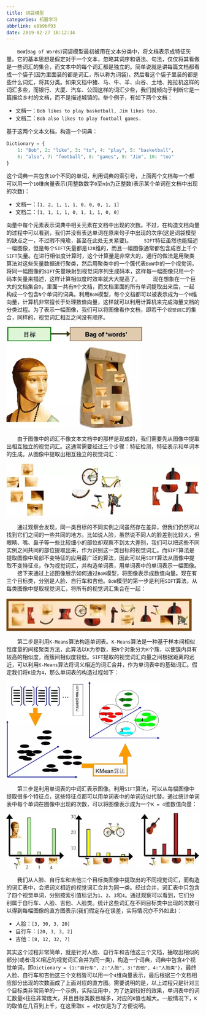 ```yaml
---
title: 词袋模型
categories: 机器学习
abbrlink: e8b9bf93
date: 2019-02-27 18:12:34
---
```

&emsp;&emsp;`BoW`(`Bag of Words`)词袋模型最初被用在文本分类中，将文档表示成特征矢量。它的基本思想是假定对于一个文本，忽略其词序和语法、句法，仅仅将其看做是一些词汇的集合，而文本中的每个词汇都是独立的。简单说就是讲每篇文档都看成一个袋子(因为里面装的都是词汇，所以称为词袋)，然后看这个袋子里装的都是些什么词汇，将其分类。如果文档中猪、马、牛、羊、山谷、土地、拖拉机这样的词汇多些，而银行、大厦、汽车、公园这样的词汇少些，我们就倾向于判断它是一篇描绘乡村的文档，而不是描述城镇的。举个例子，有如下两个文档：

- 文档一：`Bob likes to play basketball, Jim likes too.`
- 文档二：`Bob also likes to play football games.`

基于这两个文本文档，构造一个词典：

``` python
Dictionary = {
    1: "Bob", 2: "like", 3: "to", 4: "play", 5: "basketball",
    6: "also", 7: "football", 8: "games", 9: "Jim", 10: "too"
}
```

这个词典一共包含`10`个不同的单词，利用词典的索引号，上面两个文档每一个都可以用一个`10`维向量表示(用整数数字`0`至`n`(`n`为正整数)表示某个单词在文档中出现的次数)：

- 文档一：`[1, 2, 1, 1, 1, 0, 0, 0, 1, 1]`
- 文档二：`[1, 1, 1, 1, 0, 1, 1, 1, 0, 0]`

向量中每个元素表示词典中相关元素在文档中出现的次数。不过，在构造文档向量的过程中可以看到，我们并没有表达单词在原来句子中出现的次序(这是词袋模型的缺点之一，不过瑕不掩瑜，甚至在此处无关紧要)。
&emsp;&emsp;`SIFT`特征虽然也能描述一幅图像，但是每个`SIFT`矢量都是`128`维的，而且一幅图像通常都包含成百上千个`SIFT`矢量。在进行相似度计算时，这个计算量是非常大的，通行的做法是用聚类算法对这些矢量数据进行聚类，然后用聚类中的一个簇代表`BoW`中的一个视觉词，将同一幅图像的`SIFT`矢量映射到视觉词序列生成码本，这样每一幅图像只用一个码本矢量来描述，这样计算相似度时效率就大大提高了。
&emsp;&emsp;现在想象在一个巨大的文档集合`D`，里面一共有`M`个文档，而文档里面的所有单词提取出来后，一起构成一个包含`N`个单词的词典。利用`BoW`模型，每个文档都可以被表示成为一个`N`维向量，计算机非常擅长于处理数值向量，这样就可以利用计算机来完成海量文档的分类过程。为了表示一幅图像，我们可以将图像看作文档，即若干个`视觉词汇`的集合，同样的，视觉词汇相互之间没有顺序。

<img src="./词袋模型/1.png" height="265" width="355">

&emsp;&emsp;由于图像中的词汇不像文本文档中的那样是现成的，我们需要先从图像中提取出相互独立的视觉词汇。这通常需要经过三个步骤：特征检测，特征表示和单词本的生成。从图像中提取出相互独立的视觉词汇：

<img src="./词袋模型/2.png" height="139" width="542">

&emsp;&emsp;通过观察会发现，同一类目标的不同实例之间虽然存在差异，但我们仍然可以找到它们之间的一些共同的地方。比如说人脸，虽然说不同人的脸差别比较大，但眼睛、嘴、鼻子等一些比较细小的部位却观察不到太大差别，我们可以把这些不同实例之间共同的部位提取出来，作为识别这一类目标的视觉词汇。而`SIFT`算法是提取图像中局部不变特征的应用最广泛的算法，因此可以用`SIFT`算法从图像中提取不变特征点，作为视觉词汇，并构造单词表，用单词表中的单词表示一幅图像。
&emsp;&emsp;接下来通过上述图像展示如何通过`BoW`模型，将图像表示成数值向量。现在有三个目标类，分别是人脸、自行车和吉他。`BoW`模型的第一步是利用`SIFT`算法，从每类图像中提取视觉词汇，将所有的视觉词汇集合在一起：

<img src="./词袋模型/3.png">

&emsp;&emsp;第二步是利用`K-Means`算法构造单词表。`K-Means`算法是一种基于样本间相似性度量的间接聚类方法，此算法以`K`为参数，把`N`个对象分为`K`个簇，以使簇内具有较高的相似度，而簇间相似度较低。`SIFT`提取的视觉词汇向量之间根据距离的远近，可以利用`K-Means`算法将词义相近的词汇合并，作为单词表中的基础词汇。假定我们将`K`设为`4`，那么单词表的构造过程如下：

<img src="./词袋模型/4.png" height="252" width="401">

&emsp;&emsp;第三步是利用单词表的中词汇表示图像。利用`SIFT`算法，可以从每幅图像中提取很多个特征点，这些特征点都可以用单词表中的单词近似代替。通过统计单词表中每个单词在图像中出现的次数，可以将图像表示成为一个`K = 4`维数值向量：

<img src="./词袋模型/5.png" height="146" width="548">

&emsp;&emsp;我们从人脸、自行车和吉他三个目标类图像中提取出的不同视觉词汇，而构造的词汇表中，会把词义相近的视觉词汇合并为同一类。经过合并，词汇表中只包含了四个视觉单词，分别按索引值标记为`1`、`2`、`3`和`4`。通过观察可以看到，它们分别属于自行车、人脸、吉他、人脸类。统计这些词汇在不同目标类中出现的次数可以得到每幅图像的直方图表示(我们假定存在误差，实际情况亦不外如此)：

- 人脸：`[3, 30, 3, 20]`
- 自行车：`[20, 3, 3, 2]`
- 吉他：`[8, 12, 32, 7]`

其实这个过程非常简单，就是针对人脸、自行车和吉他这三个文档，抽取出相似的部分(或者词义相近的视觉词汇合并为同一类)，构造一个词典，词典中包含`4`个视觉单词，即`Dictionary = {1:"自行车", 2:"人脸", 3:"吉他", 4:"人脸类"}`，最终人脸、自行车和吉他这三个文档皆可以用一个`4`维向量表示，最后根据三个文档相应部分出现的次数画成了上面对应的直方图。需要说明的是，以上过程只是针对三个目标类非常简单的一个示例，实际应用中，为了达到较好的效果，单词表中的词汇数量`K`往往非常庞大，并且目标类数目越多，对应的`K`值也越大。一般情况下，`K`的取值在几百到上千，在这里取`K = 4`仅仅是为了方便说明。